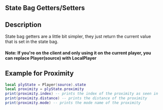 ## State Bag Getters/Setters

## Description

State bag getters are a little bit simpler, they just return the current value that is set in the state bag.

#### Note: If you're on the client and only using it on the current player, you can replace Player(source) with LocalPlayer

## Example for Proximity

```lua
local plyState = Player(source).state
local proximity = plyState.proximity
print(proximity.index) -- prints the index of the proximity as seen in Cfg.voiceModes
print(proximity.distance) -- prints the distance of the proximity
print(proximity.mode) -- prints the mode name of the proximity
```

